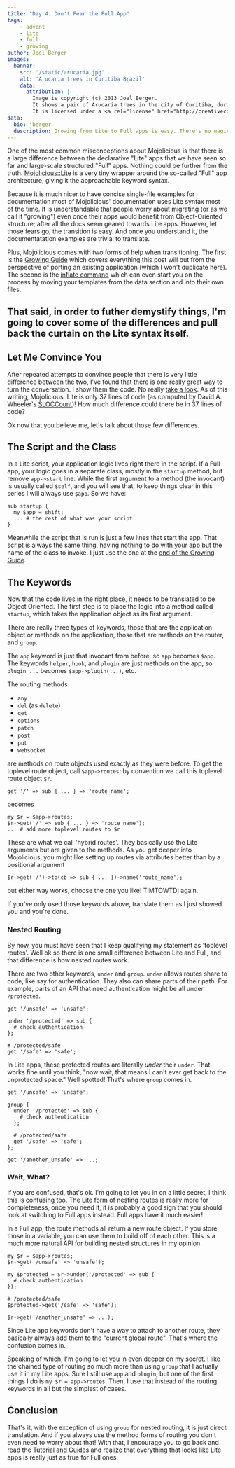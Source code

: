 ```yaml
---
title: "Day 4: Don't Fear the Full App"
tags:
    - advent
    - lite
    - full
    - growing
author: Joel Berger
images:
  banner:
    src: '/static/arucaria.jpg'
    alt: 'Arucaria trees in Curitiba Brazil'
    data:
      attribution: |-
        Image is copyright (c) 2013 Joel Berger.
        It shows a pair of Arucaria trees in the city of Curitiba, during YAPC::Brasil 2013.
        It is licensed under a <a rel="license" href="http://creativecommons.org/licenses/by-sa/4.0/">Creative Commons Attribution-ShareAlike 4.0 International License</a>.
data:
  bio: jberger
  description: Growing from Lite to Full apps is easy. There's no magic to worry about.
---
```

One of the most common misconceptions about Mojolicious is that there is a large difference between the declarative "Lite" apps that we have seen so far and large-scale structured "Full" apps.
Nothing could be further from the truth.
[Mojolicious::Lite](http://mojolicious.org/perldoc/Mojolicious/Lite) is a very tiny wrapper around the so-called "Full" app architecture, giving it the approachable keyword syntax.

Because it is much nicer to have concise single-file examples for documentation most of Mojolicious' documentation uses Lite syntax most of the time.
It is understandable that people worry about migrating (or as we call it "growing") even once their apps would benefit from Object-Oriented structure; after all the docs seem geared towards Lite apps.
However, let those fears go, the transition is easy.
And once you understand it, the documentatation examples are trivial to translate.

Plus, Mojolicious comes with two forms of help when transitioning.
The first is the [Growing Guide](http://mojolicious.org/perldoc/Mojolicious/Guides/Growing) which covers everything this post will but from the perspective of porting an existing application (which I won't duplicate here).
The second is the [inflate command](http://mojolicious.org/perldoc/Mojolicious/Command/inflate) which can even start you on the process by moving your templates from the data section and into their own files.

That said, in order to futher demystify things, I'm going to cover some of the differences and pull back the curtain on the Lite syntax itself.
---
## Let Me Convince You

After repeated attempts to convince people that there is very little difference between the two, I've found that there is one really great way to turn the conversation.
I show them the code.
No really [take a look](https://github.com/kraih/mojo/blob/master/lib/Mojolicious/Lite.pm).
As of this writing, Mojolicious::Lite is only 37 lines of code (as computed by David A. Wheeler's [SLOCCount](https://www.dwheeler.com/sloccount/))!
How much difference could there be in 37 lines of code?

Ok now that you believe me, let's talk about those few differences.

## The Script and the Class

In a Lite script, your application logic lives right there in the script.
If a Full app, your logic goes in a separate class, mostly in the `startup` method, but remove `app->start` line.
While the first argument to a method (the invocant) is usually called `$self`, and you will see that, to keep things clear in this series I will always use `$app`.
So we have:

    sub startup {
      my $app = shift;
      ... # the rest of what was your script
    }

Meanwhile the script that is run is just a few lines that start the app.
That script is always the same thing, having nothing to do with your app but the name of the class to invoke.
I just use the one at the [end of the Growing Guide](http://mojolicious.org/perldoc/Mojolicious/Guides/Growing#Script).

## The Keywords

Now that the code lives in the right place, it needs to be translated to be Object Oriented.
The first step is to place the logic into a method called `startup`, which takes the application object as its first argument.

There are really three types of keywords, those that are the application object or methods on the application, those that are methods on the router, and `group`.

The `app` keyword is just that invocant from before, so `app` becomes `$app`.
The keywords `helper`, `hook`, and `plugin` are just methods on the app, so `plugin ...` becomes `$app->plugin(...)`, etc.

The routing methods

  - `any`
  - `del` (as `delete`)
  - `get`
  - `options`
  - `patch`
  - `post`
  - `put`
  - `websocket`

are methods on route objects used exactly as they were before.
To get the toplevel route object, call `$app->routes`; by convention we call this toplevel route object `$r`.

    get '/' => sub { ... } => 'route_name';

becomes

    my $r = $app->routes;
    $r->get('/' => sub { ... } => 'route_name');
    ... # add more toplevel routes to $r

These are what we call 'hybrid routes'.
They basically use the Lite arguments but are given to the methods.
As you get deeper into Mojolicious, you might like setting up routes via attributes better than by a positional argument

    $r->get('/')->to(cb => sub { ... })->name('route_name');

but either way works, choose the one you like!
TIMTOWTDI again.

If you've only used those keywords above, translate them as I just showed you and you're done.

### Nested Routing

By now, you must have seen that I keep qualifying my statement as 'toplevel routes'.
Well ok so there is one small difference between Lite and Full, and that difference is how nested routes work.

There are two other keywords, `under` and `group`.
`under` allows routes share to code, like say for authentication.
They also can share parts of their path.
For example, parts of an API that need authentication might be all under `/protected`.

    get '/unsafe' => 'unsafe';

    under '/protected' => sub {
      # check authentication
    };

    # /protected/safe
    get '/safe' => 'safe';

In Lite apps, these protected routes are literally *under* their `under`.
That works fine until you think, "now wait, that means I can't ever get back to the unprotected space."
Well spotted!
That's where `group` comes in.

    get '/unsafe' => 'unsafe';

    group {
      under '/protected' => sub {
        # check authentication
      };

      # /protected/safe
      get '/safe' => 'safe';
    };

    get '/another_unsafe' => ...;

### Wait, What?

If you are confused, that's ok.
I'm going to let you in on a little secret, I think this is confusing too.
The Lite form of nesting routes is really more for completeness, once you need it, it is probably a good sign that you should look at switching to Full apps instead.
Full apps have it much easier!

In a Full app, the route methods all return a new route object.
If you store those in a variable, you can use them to build off of each other.
This is a much more natural API for building nested structures in my opinion.

    my $r = $app->routes;
    $r->get('/unsafe' => 'unsafe');

    my $protected = $r->under('/protected' => sub {
      # check authentication
    });

    # /protected/safe
    $protected->get('/safe' => 'safe');

    $r->get('/another_unsafe' => ...);

Since Lite app keywords don't have a way to attach to another route, they basically always add them to the "current global route".
That's where the confusion comes in.

Speaking of which, I'm going to let you in even deeper on my secret.
I like the chained type of routing so much more than using `group` that I actually use it in my Lite apps.
Sure I still use `app` and `plugin`, but one of the first things I do is `my $r = app->routes`.
Then, I use that instead of the routing keywords in all but the simplest of cases.

## Conclusion

That's it, with the exception of using `group` for nested routing, it is just direct translation.
And if you always use the method forms of routing you don't even need to worry about that!
With that, I encourage you to go back and read the [Tutorial and Guides](http://mojolicious.org/perldoc#TUTORIAL) and realize that everything that looks like Lite apps is really just as true for Full ones.


